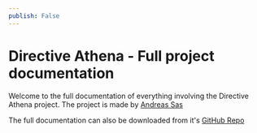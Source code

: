 ```yaml
---
publish: False
---
```


# Directive Athena - Full project documentation
Welcome to the full documentation of everything involving the Directive Athena project.
The project is made by [Andreas Sas](https://andreassas.com)

The full documentation can also be downloaded from it's [GitHub Repo](https://github.com/DirectiveAthena/Documentation)